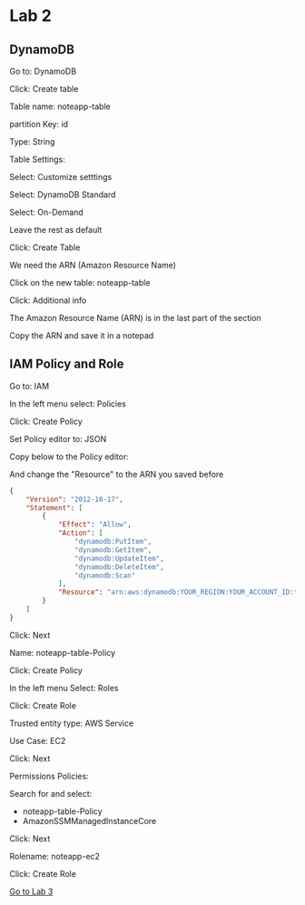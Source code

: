 # Lab 2

## DynamoDB

Go to: DynamoDB

Click: Create table

Table name: noteapp-table

partition Key: id

Type: String

Table Settings:

Select: Customize setttings

Select: DynamoDB Standard

Select: On-Demand

Leave the rest as default

Click: Create Table

We need the ARN (Amazon Resource Name)

Click on the new table: noteapp-table

Click: Additional info

The Amazon Resource Name (ARN) is in the last part of the section

Copy the ARN and save it in a notepad

## IAM Policy and Role

Go to: IAM

In the left menu select: Policies

Click: Create Policy

Set Policy editor to: JSON

Copy below to the Policy editor:

And change the "Resource" to the ARN you saved before

```JSON
{
    "Version": "2012-10-17",
    "Statement": [
        {
            "Effect": "Allow",
            "Action": [
                "dynamodb:PutItem",
                "dynamodb:GetItem",
                "dynamodb:UpdateItem",
                "dynamodb:DeleteItem",
                "dynamodb:Scan"
            ],
            "Resource": "arn:aws:dynamodb:YOUR_REGION:YOUR_ACCOUNT_ID:table/YOUR_TABLE_NAME"
        }
    ]
}

```

Click: Next

Name: noteapp-table-Policy

Click: Create Policy

In the left menu Select: Roles

Click: Create Role

Trusted entity type: AWS Service

Use Case: EC2

Click: Next

Permissions Policies:

Search for and select:

- noteapp-table-Policy
- AmazonSSMManagedInstanceCore

Click: Next

Rolename: noteapp-ec2

Click: Create Role

[Go to Lab 3](lab3.md)
